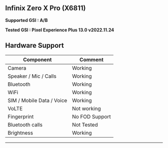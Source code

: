## Infinix Zero X Pro (X6811)

**Supported GSI : A/B**

**Tested GSI : Pixel Experience Plus 13.0 v2022.11.24**

## Hardware Support

| Component                 |      Comment                                              |
|---------------------------|-----------------------------------------------------------|
| Camera                    | Working |
| Speaker / Mic / Calls     | Working  |
| Bluetooth                 | Working |
| WiFi                      | Working                                                    |
| SIM / Mobile Data / Voice | Working                                                    |
| VoLTE                     | Not working                                               |
| Fingerprint               | No FOD Support                                                   |
| Bluetooth calls           | Not Tested                                               |
| Brightness                | Working |
---